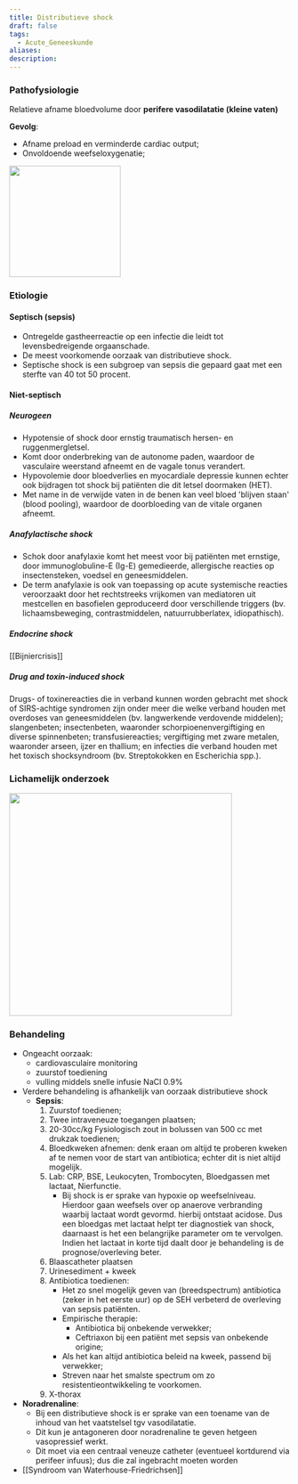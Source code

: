 ```yaml
---
title: Distributieve shock
draft: false
tags:
  - Acute_Geneeskunde
aliases: 
description:
---
```


### Pathofysiologie
Relatieve afname bloedvolume door **perifere vasodilatatie (kleine vaten)**

**Gevolg**: 
- Afname preload en verminderde cardiac output;
- Onvoldoende weefseloxygenatie;

<img width="200px" src="https://i.imgur.com/706s5nr.png"></img>

### Etiologie
#### Septisch (sepsis)
- Ontregelde gastheerreactie op een infectie die leidt tot levensbedreigende orgaanschade.
- De meest voorkomende oorzaak van distributieve shock. 
- Septische shock is een subgroep van sepsis die gepaard gaat met een sterfte van 40 tot 50 procent.
#### Niet-septisch
##### Neurogeen
- Hypotensie of shock door ernstig traumatisch hersen- en ruggenmergletsel. 
- Komt door onderbreking van de autonome paden, waardoor de vasculaire weerstand afneemt en de vagale tonus verandert.
- Hypovolemie door bloedverlies en myocardiale depressie kunnen echter ook bijdragen tot shock bij patiënten die dit letsel doormaken (HET).
- Met name in de verwijde vaten in de benen kan veel bloed 'blijven staan' (blood pooling), waardoor de doorbloeding van de vitale organen afneemt.
##### Anafylactische shock
- Schok door anafylaxie komt het meest voor bij patiënten met ernstige, door immunoglobuline-E (Ig-E) gemedieerde, allergische reacties op insectensteken, voedsel en geneesmiddelen. 
- De term anafylaxie is ook van toepassing op acute systemische reacties veroorzaakt door het rechtstreeks vrijkomen van mediatoren uit mestcellen en basofielen geproduceerd door verschillende triggers (bv. lichaamsbeweging, contrastmiddelen, natuurrubberlatex, idiopathisch).
##### Endocrine shock
[[Bijniercrisis]]
##### Drug and toxin-induced shock

Drugs- of toxinereacties die in verband kunnen worden gebracht met shock of SIRS-achtige syndromen zijn onder meer die welke verband houden met overdoses van geneesmiddelen (bv. langwerkende verdovende middelen); slangenbeten; insectenbeten, waaronder schorpioenenvergiftiging en diverse spinnenbeten; transfusiereacties; vergiftiging met zware metalen, waaronder arseen, ijzer en thallium; en infecties die verband houden met het toxisch shocksyndroom (bv. Streptokokken en Escherichia spp.).




### Lichamelijk onderzoek
<img width="400px" src="https://i.imgur.com/uV1Gg0Y.png"></img>


### Behandeling
- Ongeacht oorzaak: 
	- cardiovasculaire monitoring
	- zuurstof toediening
	- vulling middels snelle infusie NaCl 0.9%
- Verdere behandeling is afhankelijk van oorzaak distributieve shock
	- **Sepsis**: 
		1. Zuurstof toedienen;
		2. Twee intraveneuze toegangen plaatsen;
		3. 20-30cc/kg Fysiologisch zout in bolussen van 500 cc met drukzak toedienen;
		4. Bloedkweken afnemen: denk eraan om altijd te proberen kweken af te nemen voor de start van antibiotica; echter dit is niet altijd mogelijk.
		5. Lab: CRP, BSE, Leukocyten, Trombocyten, Bloedgassen met lactaat, Nierfunctie.
			- Bij shock is er sprake van hypoxie op weefselniveau. Hierdoor gaan weefsels over op anaerove verbranding waarbij lactaat wordt gevormd. hierbij ontstaat acidose. Dus een bloedgas met lactaat helpt ter diagnostiek van shock, daarnaast is het een belangrijke parameter om te vervolgen. Indien het lactaat in korte tijd daalt door je behandeling is de prognose/overleving beter.
		6. Blaascatheter plaatsen
		7. Urinesediment + kweek
		8. Antibiotica toedienen: 
			- Het zo snel mogelijk geven van (breedspectrum) antibiotica (zeker in het eerste uur) op de SEH verbeterd de overleving van sepsis patiënten.
			- Empirische therapie: 
				- Antibiotica bij onbekende verwekker;
				- Ceftriaxon bij een patiënt met sepsis van onbekende origine;
			- Als het kan altijd antibiotica beleid na kweek, passend bij verwekker;
			- Streven naar het smalste spectrum om zo resistentieontwikkeling te voorkomen.
		9. X-thorax
- **Noradrenaline**:
	- Bij een distributieve shock is er sprake van een toename van de inhoud van het vaatstelsel tgv vasodilatatie. 
	- Dit kun je antagoneren door noradrenaline te geven hetgeen vasopressief werkt.
	- Dit moet via een centraal veneuze catheter (eventueel kortdurend via perifeer infuus); dus die zal ingebracht moeten worden
- [[Syndroom van Waterhouse-Friedrichsen]]




